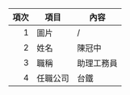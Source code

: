 |項次|項目|內容|
|---:|---|---|
| 1 | 圖片 | <img >/ |
| 2 | 姓名 | 陳冠中 |
| 3 | 職稱 | 助理工務員 |
| 4 | 任職公司 | 台鐵 |
